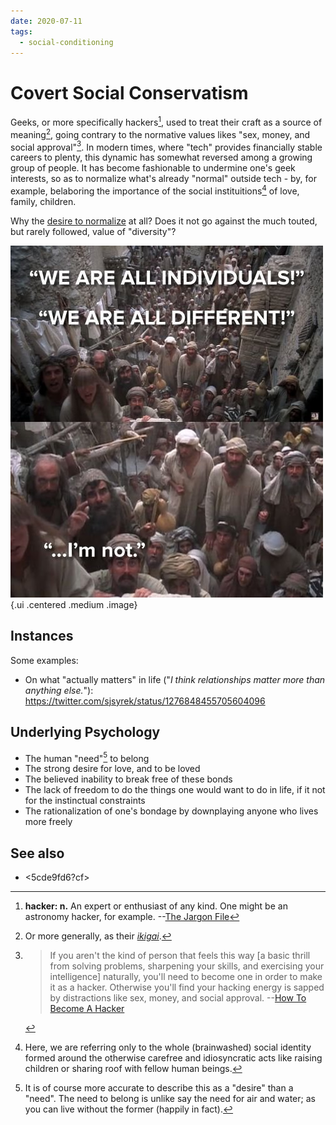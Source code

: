 ```yaml
---
date: 2020-07-11
tags:
  - social-conditioning
---
```


# Covert Social Conservatism

Geeks, or more specifically hackers[^def], used to treat their craft as a source of meaning[^ikigai], going contrary to the normative values likes "sex, money, and social approval"[^sex]. In modern times, where "tech" provides financially stable careers to plenty, this dynamic has somewhat reversed among a growing group of people. It has become fashionable to undermine one's geek interests, so as to normalize what's already "normal" outside tech - by, for example, belaboring the importance of the social instituitions[^clarify] of love, family, children.

[^def]: 
    **hacker: n.** An expert or enthusiast of any kind. One might be an astronomy hacker, for example. --[The Jargon File](http://www.catb.org/jargon/html/H/hacker.html)

[^ikigai]: Or more generally, as their [*ikigai*](https://savvytokyo.com/ikigai-japanese-concept-finding-purpose-life/).

[^sex]:
    > If you aren't the kind of person that feels this way [a basic thrill from solving problems, sharpening your skills, and exercising your intelligence] naturally, you'll need to become one in order to make it as a hacker. Otherwise you'll find your hacking energy is sapped by distractions like sex, money, and social approval. --[How To Become A Hacker](http://www.catb.org/esr/faqs/hacker-howto.html#believe1)

[^clarify]: Here, we are referring only to the whole (brainwashed) social identity formed around the otherwise carefree and idiosyncratic acts like raising children or sharing roof with fellow human beings.

Why the [desire to normalize](https://www.youtube.com/watch?v=QereR0CViMY) at all? Does it not go against the much touted, but rarely followed, value of "diversity"?

![](./static/montyindividual.png){.ui .centered .medium .image}

## Instances

Some examples:

* On what "actually matters" in life ("_I think relationships matter more than anything else._"): <https://twitter.com/sjsyrek/status/1276848455705604096>

## Underlying Psychology

* The human "need"[^need] to belong
* The strong desire for love, and to be loved
* The believed inability to break free of these bonds
* The lack of freedom to do the things one would want to do in life, if it not for the instinctual constraints
* The rationalization of one's bondage by downplaying anyone who lives more freely

## See also

* <5cde9fd6?cf>

[^need]: It is of course more accurate to describe this as a "desire" than a "need". The need to belong is unlike say the need for air and water; as you can live without the former (happily in fact).

